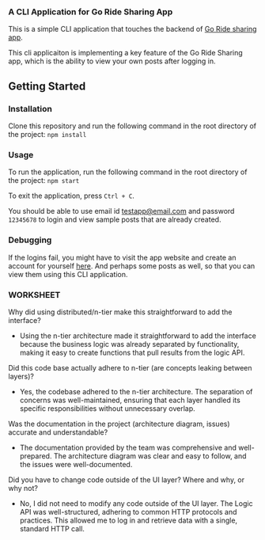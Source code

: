### A CLI Application for Go Ride Sharing App

This is a simple CLI application that touches the backend of [Go Ride sharing app](https://github.com/Go-Ride-Share).

This cli applicaiton is implementing a key feature of the Go Ride Sharing app, which is the ability to view your own posts after logging in.

## Getting Started

### Installation
Clone this repository and run the following command in the root directory of the project:
```npm install```

### Usage
To run the application, run the following command in the root directory of the project:
```npm start```

To exit the application, press `Ctrl + C`.

You should be able to use email id testapp@email.com and password `12345678` to login and view sample posts that are already created.

### Debugging

If the logins fail, you might have to visit the app website and create an account for yourself [here](https://salmon-bay-0bbe0cf0f.5.azurestaticapps.net/signup). And perhaps some posts as well, so that you can view them using this CLI application.

### WORKSHEET

Why did using distributed/n-tier make this straightforward to add the interface?
- Using the n-tier architecture made it straightforward to add the interface because the business logic was already separated by functionality, making it easy to create functions that pull results from the logic API.

Did this code base actually adhere to n-tier (are concepts leaking between layers)?
- Yes, the codebase adhered to the n-tier architecture. The separation of concerns was well-maintained, ensuring that each layer handled its specific responsibilities without unnecessary overlap.

Was the documentation in the project (architecture diagram, issues) accurate and understandable?
- The documentation provided by the team was comprehensive and well-prepared. The architecture diagram was clear and easy to follow, and the issues were well-documented.

Did you have to change code outside of the UI layer? Where and why, or why not?
- No, I did not need to modify any code outside of the UI layer. The Logic API was well-structured, adhering to common HTTP protocols and practices. This allowed me to log in and retrieve data with a single, standard HTTP call.
